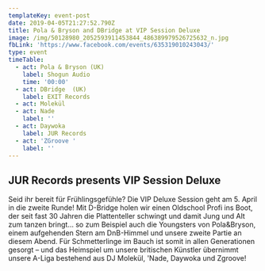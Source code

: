 ```yaml
---
templateKey: event-post
date: 2019-04-05T21:27:52.790Z
title: Pola & Bryson and DBridge at VIP Session Deluxe
image: /img/50128980_2052593911453844_486389979526725632_n.jpg
fbLink: 'https://www.facebook.com/events/635319010243043/'
type: event
timeTable:
  - act: Pola & Bryson (UK)
    label: Shogun Audio
    time: '00:00'
  - act: DBridge  (UK)
    label: EXIT Records
  - act: Molekül
  - act: Nade
    label: ''
  - act: Daywoka
    label: JUR Records
  - act: 'ZGroove '
    label: ''
---
```

## JUR Records presents VIP Session Deluxe

 Seid ihr bereit für Frühlingsgefühle? Die VIP Deluxe Session geht am 5. April in die zweite Runde! Mit D-Bridge holen wir einen Oldschool Profi ins Boot, der seit fast 30 Jahren die Plattenteller schwingt und damit Jung und Alt zum tanzen bringt... so zum Beispiel auch die Youngsters von Pola&Bryson, einem aufgehenden Stern am DnB-Himmel und unsere zweite Partie an diesem Abend. Für Schmetterlinge im Bauch ist somit in allen Generationen gesorgt – und das Heimspiel um unsere britischen Künstler übernimmt unsere A-Liga bestehend aus DJ Molekül, 'Nade, Daywoka und Zgroove!
